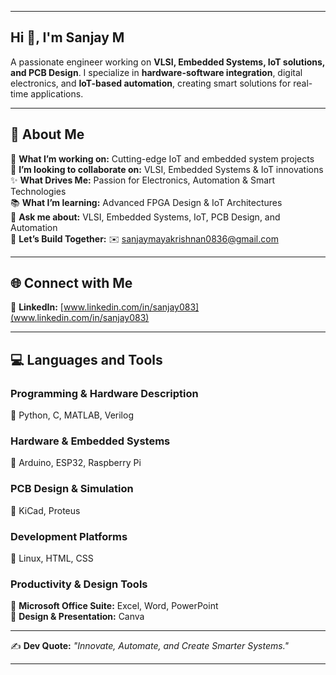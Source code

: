 
---

## **Hi 👋, I'm Sanjay M**  
A passionate engineer working on **VLSI, Embedded Systems, IoT solutions, and PCB Design**. I specialize in **hardware-software integration**, digital electronics, and **IoT-based automation**, creating smart solutions for real-time applications.  

---

## **💫 About Me**  
🚀 **What I’m working on:** Cutting-edge IoT and embedded system projects  
👯 **I’m looking to collaborate on:** VLSI, Embedded Systems & IoT innovations  
✨ **What Drives Me:** Passion for Electronics, Automation & Smart Technologies  
📚 **What I’m learning:** Advanced FPGA Design & IoT Architectures  
💬 **Ask me about:** VLSI, Embedded Systems, IoT, PCB Design, and Automation  
🤝 **Let’s Build Together:** ✉️ sanjaymayakrishnan0836@gmail.com  

---

## **🌐 Connect with Me**  
🔗 **LinkedIn:** [www.linkedin.com/in/sanjay083](www.linkedin.com/in/sanjay083)  

---

## **💻 Languages and Tools**  

### **Programming & Hardware Description**  
🔹 Python, C, MATLAB, Verilog  

### **Hardware & Embedded Systems**  
🔹 Arduino, ESP32, Raspberry Pi  

### **PCB Design & Simulation**  
🔹 KiCad, Proteus  

### **Development Platforms**  
🔹 Linux, HTML, CSS  

### **Productivity & Design Tools**  
🔹 **Microsoft Office Suite:** Excel, Word, PowerPoint  
🔹 **Design & Presentation:** Canva  

---

✍️ **Dev Quote:** *"Innovate, Automate, and Create Smarter Systems."*  

---
